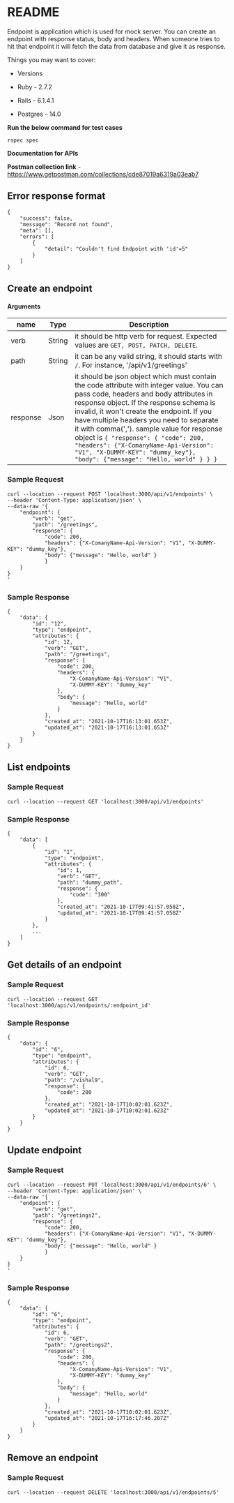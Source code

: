# README

Endpoint is application which is used for mock server. You can create an endpoint with response status, body and headers. When someone tries to hit that endpoint it will fetch the data from database and give it as response.


Things you may want to cover:

* Versions

- Ruby - 2.7.2

- Rails - 6.1.4.1

- Postgres - 14.0

**Run the below command for test cases**

```
rspec spec

```

**Documentation for APIs**

**Postman collection link** - https://www.getpostman.com/collections/cde87019a6319a03eab7

## Error response format

```
{
    "success": false,
    "message": "Record not found",
    "meta": [],
    "errors": [
        {
            "detail": "Couldn't find Endpoint with 'id'=5"
        }
    ]
}

```

## Create an endpoint

#### Arguments

name | Type | Description
------------ | ------------- | -------------
verb | String | it should be http verb for request. Expected values are `GET, POST, PATCH, DELETE`.
path | String | it can be any valid string, it should starts with `/`. For instance, '/api/v1/greetings'
response | Json | it should be json object which must contain the code attribute with integer value. You can pass code, headers and body attributes in response object. If the response schema is invalid, it won't create the endpoint. If you have multiple headers you need to separate it with comma(','). sample value for response object is `{ "response": { "code": 200, "headers": {"X-ComanyName-Api-Version": "V1", "X-DUMMY-KEY": "dummy_key"}, "body": {"message": "Hello, world" } } }`

### Sample Request
```shell
curl --location --request POST 'localhost:3000/api/v1/endpoints' \
--header 'Content-Type: application/json' \
--data-raw '{
    "endpoint": {
        "verb": "get",
        "path": "/greetings",
        "response": {
            "code": 200,
            "headers": {"X-ComanyName-Api-Version": "V1", "X-DUMMY-KEY": "dummy_key"},
            "body": {"message": "Hello, world" }
            }
    }
}
'

```

### Sample Response

```
{
    "data": {
        "id": "12",
        "type": "endpoint",
        "attributes": {
            "id": 12,
            "verb": "GET",
            "path": "/greetings",
            "response": {
                "code": 200,
                "headers": {
                    "X-ComanyName-Api-Version": "V1",
                    "X-DUMMY-KEY": "dummy_key"
                },
                "body": {
                    "message": "Hello, world"
                }
            },
            "created_at": "2021-10-17T16:13:01.653Z",
            "updated_at": "2021-10-17T16:13:01.653Z"
        }
    }
}

```

## List endpoints

### Sample Request

```shell
curl --location --request GET 'localhost:3000/api/v1/endpoints'

```

### Sample Response

```
{
    "data": [
        {
            "id": "1",
            "type": "endpoint",
            "attributes": {
                "id": 1,
                "verb": "GET",
                "path": "dummy_path",
                "response": {
                    "code": "300"
                },
                "created_at": "2021-10-17T09:41:57.058Z",
                "updated_at": "2021-10-17T09:41:57.058Z"
            }
        },
        ...
    ]
}

```

## Get details of an endpoint

### Sample Request

```shell
curl --location --request GET 'localhost:3000/api/v1/endpoints/:endpoint_id'

```

### Sample Response

```
{
    "data": {
        "id": "6",
        "type": "endpoint",
        "attributes": {
            "id": 6,
            "verb": "GET",
            "path": "/vishal9",
            "response": {
                "code": 200
            },
            "created_at": "2021-10-17T10:02:01.623Z",
            "updated_at": "2021-10-17T10:02:01.623Z"
        }
    }
}

```

## Update endpoint

### Sample Request

```shell
curl --location --request PUT 'localhost:3000/api/v1/endpoints/6' \
--header 'Content-Type: application/json' \
--data-raw '{
    "endpoint": {
        "verb": "get",
        "path": "/greetings2",
        "response": {
            "code": 200,
            "headers": {"X-ComanyName-Api-Version": "V1", "X-DUMMY-KEY": "dummy_key"},
            "body": {"message": "Hello, world" }
            }
    }
}
'
```

### Sample Response

```
{
    "data": {
        "id": "6",
        "type": "endpoint",
        "attributes": {
            "id": 6,
            "verb": "GET",
            "path": "/greetings2",
            "response": {
                "code": 200,
                "headers": {
                    "X-ComanyName-Api-Version": "V1",
                    "X-DUMMY-KEY": "dummy_key"
                },
                "body": {
                    "message": "Hello, world"
                }
            },
            "created_at": "2021-10-17T10:02:01.623Z",
            "updated_at": "2021-10-17T16:17:46.207Z"
        }
    }
}

```

## Remove an endpoint

### Sample Request

```shell
curl --location --request DELETE 'localhost:3000/api/v1/endpoints/5'

```